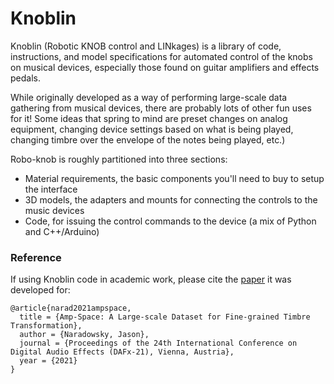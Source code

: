 # Knoblin

Knoblin (Robotic KNOB control and LINkages) is a library of code, instructions, and model specifications for automated control of the knobs on musical devices, especially those found on guitar amplifiers and effects pedals.  

While originally developed as a way of performing large-scale data gathering from musical devices, there are probably lots of other fun uses for it!  Some ideas that spring to mind are preset changes on analog equipment, changing device settings based on what is being played, changing timbre over the envelope of the notes being played, etc.)

Robo-knob is roughly partitioned into three sections:
- Material requirements, the basic components you'll need to buy to setup the interface
- 3D models, the adapters and mounts for connecting the controls to the music devices
- Code, for issuing the control commands to the device (a mix of Python and C++/Arduino)

### Reference

If using Knoblin code in academic work, please cite the [paper](https://www.dafx.de/paper-archive/details.php?id=G8gchE7K8Itm8VPTGRtYyA) it was developed for:

```
@article{narad2021ampspace,
  title = {Amp-Space: A Large-scale Dataset for Fine-grained Timbre Transformation},
  author = {Naradowsky, Jason},
  journal = {Proceedings of the 24th International Conference on Digital Audio Effects (DAFx-21), Vienna, Austria},
  year = {2021}
}
```
